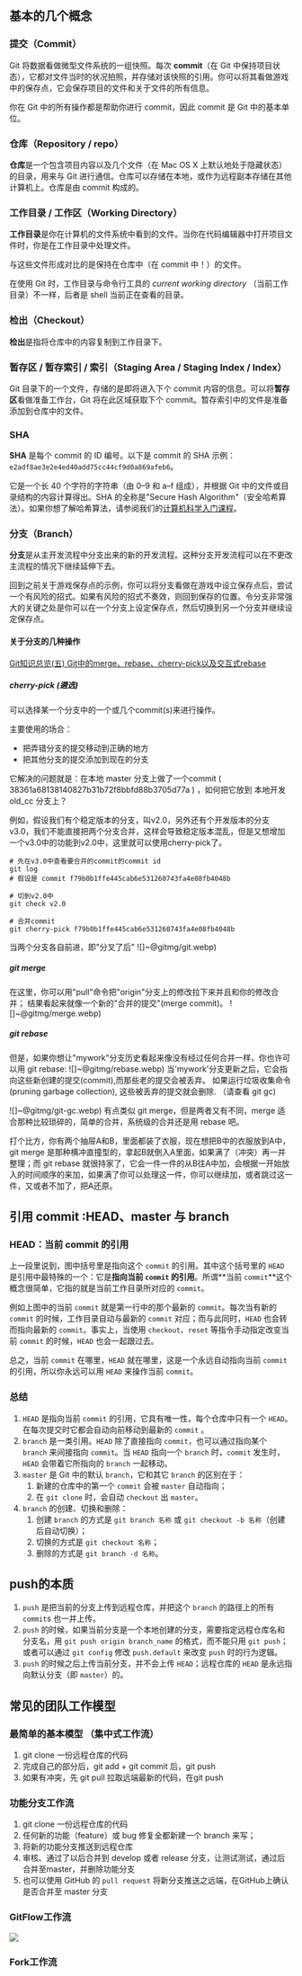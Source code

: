 


## 基本的几个概念



### 提交（Commit）

Git 将数据看做微型文件系统的一组快照。每次 **commit**（在 Git 中保持项目状态），它都对文件当时的状况拍照，并存储对该快照的引用。你可以将其看做游戏中的保存点，它会保存项目的文件和关于文件的所有信息。

你在 Git 中的所有操作都是帮助你进行 commit，因此 commit 是 Git 中的基本单位。

### 仓库（Repository / repo）

**仓库**是一个包含项目内容以及几个文件（在 Mac OS X 上默认地处于隐藏状态）的目录，用来与 Git 进行通信。仓库可以存储在本地，或作为远程副本存储在其他计算机上。仓库是由 commit 构成的。

### 工作目录 / 工作区（Working Directory）

**工作目录**是你在计算机的文件系统中看到的文件。当你在代码编辑器中打开项目文件时，你是在工作目录中处理文件。

与这些文件形成对比的是保持在仓库中（在 commit 中！）的文件。

在使用 Git 时，工作目录与命令行工具的 *current working directory* （当前工作目录）不一样，后者是 shell 当前正在查看的目录。

### 检出（Checkout）

**检出**是指将仓库中的内容复制到工作目录下。

### 暂存区 / 暂存索引 / 索引（Staging Area / Staging Index / Index）

Git 目录下的一个文件，存储的是即将进入下个 commit 内容的信息。可以将**暂存区**看做准备工作台，Git 将在此区域获取下个 commit。暂存索引中的文件是准备添加到仓库中的文件。

### SHA

**SHA** 是每个 commit 的 ID 编号。以下是 commit 的 SHA 示例：`e2adf8ae3e2e4ed40add75cc44cf9d0a869afeb6`。

它是一个长 40 个字符的字符串（由 0–9 和 a–f 组成），并根据 Git 中的文件或目录结构的内容计算得出。SHA 的全称是"Secure Hash Algorithm"（安全哈希算法）。如果你想了解哈希算法，请参阅我们的[计算机科学入门课程](https://www.udacity.com/course/intro-to-computer-science--cs101)。

### 分支（Branch）

**分支**是从主开发流程中分支出来的新的开发流程。这种分支开发流程可以在不更改主流程的情况下继续延伸下去。

回到之前关于游戏保存点的示例，你可以将分支看做在游戏中设立保存点后，尝试一个有风险的招式。如果有风险的招式不奏效，则回到保存的位置。令分支非常强大的关键之处是你可以在一个分支上设定保存点，然后切换到另一个分支并继续设定保存点。

#### 关于分支的几种操作
[Git知识总览(五) Git中的merge、rebase、cherry-pick以及交互式rebase](https://www.cnblogs.com/ludashi/p/8213550.html)

#####  cherry-pick (遴选)
可以选择某一个分支中的一个或几个commit(s)来进行操作。

主要使用的场合：

- 把弄错分支的提交移动到正确的地方
- 把其他分支的提交添加到现在的分支


它解决的问题就是：在本地 master 分支上做了一个commit ( 38361a68138140827b31b72f8bbfd88b3705d77a ) ，如何把它放到 本地开发 old_cc 分支上？

例如，假设我们有个稳定版本的分支，叫v2.0，另外还有个开发版本的分支v3.0，我们不能直接把两个分支合并，这样会导致稳定版本混乱，但是又想增加一个v3.0中的功能到v2.0中，这里就可以使用cherry-pick了。

```
# 先在v3.0中查看要合并的commit的commit id
git log
# 假设是 commit f79b0b1ffe445cab6e531260743fa4e08fb4048b

# 切到v2.0中
git check v2.0

# 合并commit
git cherry-pick f79b0b1ffe445cab6e531260743fa4e08fb4048b
```

当两个分支各自前进，即"分叉了后"
![]~@gitmg/git.webp)
#####  git merge
在这里，你可以用"pull"命令把"origin"分支上的修改拉下来并且和你的修改合并； 结果看起来就像一个新的"合并的提交"(merge commit)。
![]~@gitmg/merge.webp)
#####  git rebase
但是，如果你想让"mywork"分支历史看起来像没有经过任何合并一样，你也许可以用 git rebase:
![]~@gitmg/rebase.webp)
当'mywork'分支更新之后，它会指向这些新创建的提交(commit),而那些老的提交会被丢弃。 如果运行垃圾收集命令(pruning garbage collection), 这些被丢弃的提交就会删除. （请查看 git gc)

![]~@gitmg/git-gc.webp)
有点类似 git merge，但是两者又有不同，merge 适合那种比较琐碎的，简单的合并，系统级的合并还是用 rebase 吧。

打个比方，你有两个抽屉A和B，里面都装了衣服，现在想把B中的衣服放到A中，git merge 是那种横冲直撞型的，拿起B就倒入A里面，如果满了（冲突）再一并整理；而 git rebase 就很持家了，它会一件一件的从B往A中加，会根据一开始放入的时间顺序的来加，如果满了你可以处理这一件，你可以继续加，或者跳过这一件，又或者不加了，把A还原。




##  引用 commit :HEAD、master 与 branch 

### HEAD：当前 commit 的引用

上一段里说到，图中括号里是指向这个 `commit` 的引用。其中这个括号里的 `HEAD` 是引用中最特殊的一个：它是**指向当前 `commit` 的引用**。所谓**当前 `commit`**这个概念很简单，它指的就是当前工作目录所对应的 `commit`。

例如上图中的当前 `commit` 就是第一行中的那个最新的 `commit`。每次当有新的 `commit` 的时候，工作目录自动与最新的 `commit` 对应；而与此同时，`HEAD` 也会转而指向最新的 `commit`。事实上，当使用 `checkout`、`reset` 等指令手动指定改变当前 `commit` 的时候，`HEAD` 也会一起跟过去。

总之，当前 `commit` 在哪里，`HEAD` 就在哪里，这是一个永远自动指向当前 `commit` 的引用，所以你永远可以用 `HEAD` 来操作当前 `commit`。

### 总结


1. `HEAD` 是指向当前 `commit` 的引用，它具有唯一性，每个仓库中只有一个 `HEAD`。在每次提交时它都会自动向前移动到最新的 `commit` 。
2. `branch` 是一类引用。`HEAD` 除了直接指向 `commit`，也可以通过指向某个 `branch` 来间接指向 `commit`。当 `HEAD` 指向一个 `branch` 时，`commit` 发生时，`HEAD` 会带着它所指向的 `branch` 一起移动。
3. `master` 是 Git 中的默认 `branch`，它和其它 `branch` 的区别在于：
   1. 新建的仓库中的第一个 `commit` 会被 `master` 自动指向；
   2. 在 `git clone` 时，会自动 `checkout` 出 `master`。
4. `branch` 的创建、切换和删除：
   1. 创建 `branch` 的方式是 `git branch 名称` 或 `git checkout -b 名称`（创建后自动切换）；
   2. 切换的方式是 `git checkout 名称`；
   3. 删除的方式是 `git branch -d 名称`。

##  push的本质

1. `push` 是把当前的分支上传到远程仓库，并把这个 `branch` 的路径上的所有 `commit`s 也一并上传。
2. `push` 的时候，如果当前分支是一个本地创建的分支，需要指定远程仓库名和分支名，用 `git push origin branch_name` 的格式，而不能只用 `git push`；或者可以通过 `git config` 修改 `push.default` 来改变 `push` 时的行为逻辑。
3. `push` 的时候之后上传当前分支，并不会上传 `HEAD`；远程仓库的 `HEAD` 是永远指向默认分支（即 `master`）的。


## 常见的团队工作模型

### 最简单的基本模型 （集中式工作流）

1. git clone 一份远程仓库的代码
2. 完成自己的部分后，git add + git commit 后，git push
3. 如果有冲突，先 git pull 拉取远端最新的代码，在git push

### 功能分支工作流

1. git clone 一份远程仓库的代码
2. 任何新的功能（feature）或 bug 修复全都新建一个 branch 来写；
3. 将新的功能分支推送到远程仓库
4. 审核、通过了以后合并到 develop 或者 release 分支，让测试测试，通过后合并至master，并删除功能分支
5. 也可以使用 GitHub 的 `pull request` 将新分支推送之远端，在GitHub上确认是否合并至 master 分支

### GitFlow工作流
![](https://upload-images.jianshu.io/upload_images/9249356-65a0d2a8cb2f46f0.png?imageMogr2/auto-orient/strip%7CimageView2/2/w/1240)

### Fork工作流







